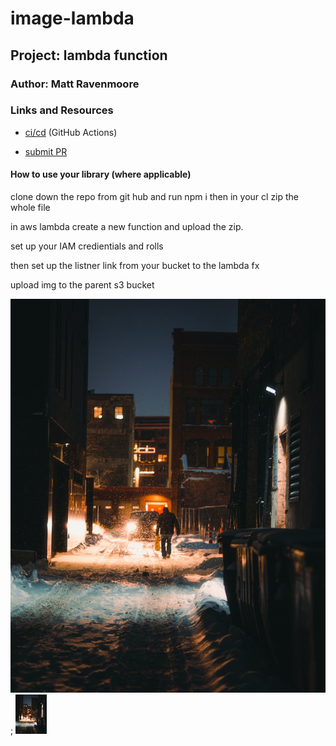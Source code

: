 # image-lambda

## Project: lambda function

### Author: Matt Ravenmoore

### Links and Resources

- [ci/cd](https://github.com/ravenmoore-401-JS/image-lambda/actions) (GitHub Actions)

- [submit PR](https://github.com/ravenmoore-401-JS/image-lambda/pull/2)

#### How to use your library (where applicable)

clone down the repo from git hub and run npm i
then in your cl zip the whole file

in aws lambda create a new function and upload the zip.

set up your IAM credientials and rolls

then set up the listner link from your bucket to the lambda fx

upload img to the parent s3 bucket

![before img](./assets/josh-unsplash.jpg);
![after img](./assets/resized-josh-unsplash.jpg)